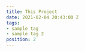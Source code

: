 ```yaml
---
title: This Project
date: 2021-02-04 20:43:00 Z
tags:
- sample tag
- sample tag 2
position: 2
---
```


